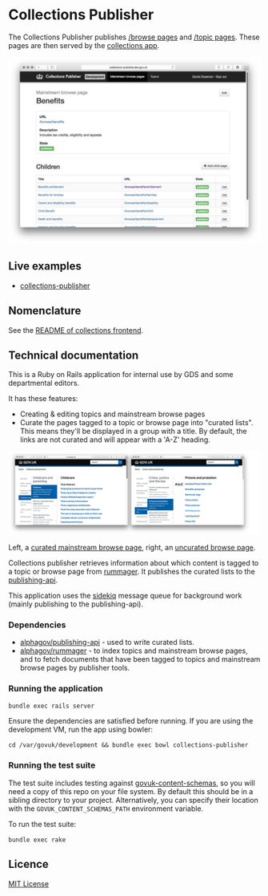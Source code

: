 # Collections Publisher

The Collections Publisher publishes [/browse pages](https://www.gov.uk/browse/births-deaths-marriages/register-offices) and [/topic pages](https://www.gov.uk/topic/business-enterprise/export-finance). These pages are then served by the [collections app](https://github.com/alphagov/collections).

![Screenshot of Collections Publisher](docs/screenshot.jpg)

## Live examples

- [collections-publisher](https://collections-publisher.publishing.service.gov.uk/)

## Nomenclature

See the [README of collections frontend](https://github.com/alphagov/collections).

## Technical documentation

This is a Ruby on Rails application for internal use by GDS and some departmental editors.

It has these features:

- Creating & editing topics and mainstream browse pages
- Curate the pages tagged to a topic or browse page into "curated lists". This means they'll be displayed in a group with a title. By default, the links are not curated and will appear with a 'A-Z' heading.

![Screenshot of curated and non-curated pages](docs/screenshot-curated-topics.png)

Left, a [curated mainstream browse page](https://www.gov.uk/browse/childcare-parenting/childcare), right, an [uncurated browse page](https://www.gov.uk/browse/justice/prisons-probation).

Collections publisher retrieves information about which content is tagged to a topic or browse page from [rummager](https://github.com/alphagov/rummager). It publishes the curated lists to the [publishing-api](https://github.com/alphagov/publishing-api).

This application uses the [sidekiq](http://sidekiq.org/) message queue for background work (mainly publishing to the publishing-api).

### Dependencies

- [alphagov/publishing-api](https://github.com/alphagov/publishing-api) -
  used to write curated lists.
- [alphagov/rummager](https://github.com/alphagov/rummager) -
  to index topics and mainstream browse pages, and to fetch documents that have
  been tagged to topics and mainstream browse pages by publisher tools.

### Running the application

```
bundle exec rails server
```

Ensure the dependencies are satisfied before
running. If you are using the development VM, run the app using bowler:

```
cd /var/govuk/development && bundle exec bowl collections-publisher
```

### Running the test suite

The test suite includes testing against
[govuk-content-schemas](http://github.com/alphagov/govuk-content-schemas), so
you will need a copy of this repo on your file system. By default this should
be in a sibling directory to your project. Alternatively, you can specify their
location with the `GOVUK_CONTENT_SCHEMAS_PATH` environment variable.

To run the test suite:

```
bundle exec rake
```

## Licence

[MIT License](LICENSE.txt)
